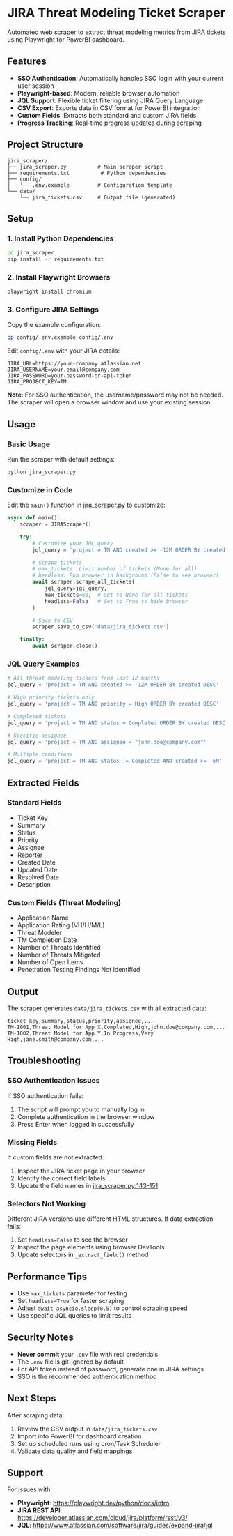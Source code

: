 # JIRA Threat Modeling Ticket Scraper

Automated web scraper to extract threat modeling metrics from JIRA tickets using Playwright for PowerBI dashboard.

## Features

- **SSO Authentication**: Automatically handles SSO login with your current user session
- **Playwright-based**: Modern, reliable browser automation
- **JQL Support**: Flexible ticket filtering using JIRA Query Language
- **CSV Export**: Exports data in CSV format for PowerBI integration
- **Custom Fields**: Extracts both standard and custom JIRA fields
- **Progress Tracking**: Real-time progress updates during scraping

## Project Structure

```
jira_scraper/
├── jira_scraper.py          # Main scraper script
├── requirements.txt          # Python dependencies
├── config/
│   └── .env.example         # Configuration template
└── data/
    └── jira_tickets.csv     # Output file (generated)
```

## Setup

### 1. Install Python Dependencies

```bash
cd jira_scraper
pip install -r requirements.txt
```

### 2. Install Playwright Browsers

```bash
playwright install chromium
```

### 3. Configure JIRA Settings

Copy the example configuration:
```bash
cp config/.env.example config/.env
```

Edit `config/.env` with your JIRA details:
```env
JIRA_URL=https://your-company.atlassian.net
JIRA_USERNAME=your.email@company.com
JIRA_PASSWORD=your-password-or-api-token
JIRA_PROJECT_KEY=TM
```

**Note**: For SSO authentication, the username/password may not be needed. The scraper will open a browser window and use your existing session.

## Usage

### Basic Usage

Run the scraper with default settings:
```bash
python jira_scraper.py
```

### Customize in Code

Edit the `main()` function in [jira_scraper.py](jira_scraper.py) to customize:

```python
async def main():
    scraper = JIRAScraper()

    try:
        # Customize your JQL query
        jql_query = 'project = TM AND created >= -12M ORDER BY created DESC'

        # Scrape tickets
        # max_tickets: Limit number of tickets (None for all)
        # headless: Run browser in background (False to see browser)
        await scraper.scrape_all_tickets(
            jql_query=jql_query,
            max_tickets=50,  # Set to None for all tickets
            headless=False   # Set to True to hide browser
        )

        # Save to CSV
        scraper.save_to_csv('data/jira_tickets.csv')

    finally:
        await scraper.close()
```

### JQL Query Examples

```python
# All threat modeling tickets from last 12 months
jql_query = 'project = TM AND created >= -12M ORDER BY created DESC'

# High priority tickets only
jql_query = 'project = TM AND priority = High ORDER BY created DESC'

# Completed tickets
jql_query = 'project = TM AND status = Completed ORDER BY created DESC'

# Specific assignee
jql_query = 'project = TM AND assignee = "john.doe@company.com"'

# Multiple conditions
jql_query = 'project = TM AND status != Completed AND created >= -6M'
```

## Extracted Fields

### Standard Fields
- Ticket Key
- Summary
- Status
- Priority
- Assignee
- Reporter
- Created Date
- Updated Date
- Resolved Date
- Description

### Custom Fields (Threat Modeling)
- Application Name
- Application Rating (VH/H/M/L)
- Threat Modeler
- TM Completion Date
- Number of Threats Identified
- Number of Threats Mitigated
- Number of Open Items
- Penetration Testing Findings Not Identified

## Output

The scraper generates `data/jira_tickets.csv` with all extracted data:

```csv
ticket_key,summary,status,priority,assignee,...
TM-1001,Threat Model for App X,Completed,High,john.doe@company.com,...
TM-1002,Threat Model for App Y,In Progress,Very High,jane.smith@company.com,...
```

## Troubleshooting

### SSO Authentication Issues

If SSO authentication fails:
1. The script will prompt you to manually log in
2. Complete authentication in the browser window
3. Press Enter when logged in successfully

### Missing Fields

If custom fields are not extracted:
1. Inspect the JIRA ticket page in your browser
2. Identify the correct field labels
3. Update the field names in [jira_scraper.py:143-151](jira_scraper.py#L143-L151)

### Selectors Not Working

Different JIRA versions use different HTML structures. If data extraction fails:
1. Set `headless=False` to see the browser
2. Inspect the page elements using browser DevTools
3. Update selectors in `_extract_field()` method

## Performance Tips

- Use `max_tickets` parameter for testing
- Set `headless=True` for faster scraping
- Adjust `await asyncio.sleep(0.5)` to control scraping speed
- Use specific JQL queries to limit results

## Security Notes

- **Never commit** your `.env` file with real credentials
- The `.env` file is git-ignored by default
- For API token instead of password, generate one in JIRA settings
- SSO is the recommended authentication method

## Next Steps

After scraping data:
1. Review the CSV output in `data/jira_tickets.csv`
2. Import into PowerBI for dashboard creation
3. Set up scheduled runs using cron/Task Scheduler
4. Validate data quality and field mappings

## Support

For issues with:
- **Playwright**: https://playwright.dev/python/docs/intro
- **JIRA REST API**: https://developer.atlassian.com/cloud/jira/platform/rest/v3/
- **JQL**: https://www.atlassian.com/software/jira/guides/expand-jira/jql
